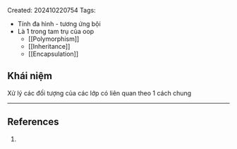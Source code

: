 Created: 202410220754
Tags: 

- Tính đa hình - tương ứng bội
- Là 1 trong tam trụ của oop
	- [[Polymorphism]]
	- [[Inheritance]]
	- [[Encapsulation]]


## Khái niệm
Xử lý các đối tượng của các lớp có liên quan theo 1 cách chung


-----
## References
1.

